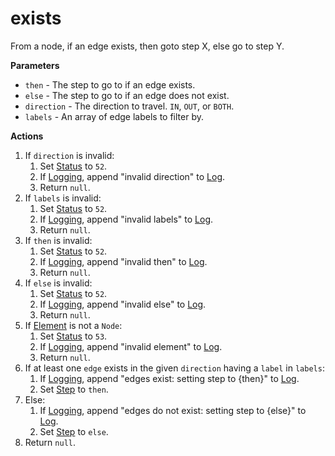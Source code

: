 # exists
From a node, if an edge exists, then goto step X, else go to step Y.

**Parameters**

* `then` - The step to go to if an edge exists.
* `else` - The step to go to if an edge does not exist.
* `direction` - The direction to travel. `IN`, `OUT`, or `BOTH`.
* `labels` - An array of edge labels to filter by.

**Actions**

1. If `direction` is invalid:
    1. Set [Status](../definition/status.md) to `52`.
    1. If [Logging](../definition/logging.md), append "invalid direction" to [Log](../definition/log.md).
    1. Return `null`.
1. If `labels` is invalid:
    1. Set [Status](../definition/status.md) to `52`.
    1. If [Logging](../definition/logging.md), append "invalid labels" to [Log](../definition/log.md).
    1. Return `null`.
1. If `then` is invalid:
    1. Set [Status](../definition/status.md) to `52`.
    1. If [Logging](../definition/logging.md), append "invalid then" to [Log](../definition/log.md).
    1. Return `null`.
1. If `else` is invalid:
    1. Set [Status](../definition/status.md) to `52`.
    1. If [Logging](../definition/logging.md), append "invalid else" to [Log](../definition/log.md).
    1. Return `null`.
1. If [Element](../definition/element.md) is not a `Node`:
    1. Set [Status](../definition/status.md) to `53`.
    1. If [Logging](../definition/logging.md), append "invalid element" to [Log](../definition/log.md).
    1. Return `null`.
1. If at least one `edge` exists in the given `direction` having a `label` in `labels`:
    1. If [Logging](../definition/logging.md), append "edges exist: setting step to {then}" to [Log](../definition/log.md).
    1. Set [Step](../definition/step.md) to `then`.
1. Else:
    1. If [Logging](../definition/logging.md), append "edges do not exist: setting step to {else}" to [Log](../definition/log.md).
    1. Set [Step](../definition/step.md) to `else`.
1. Return `null`.